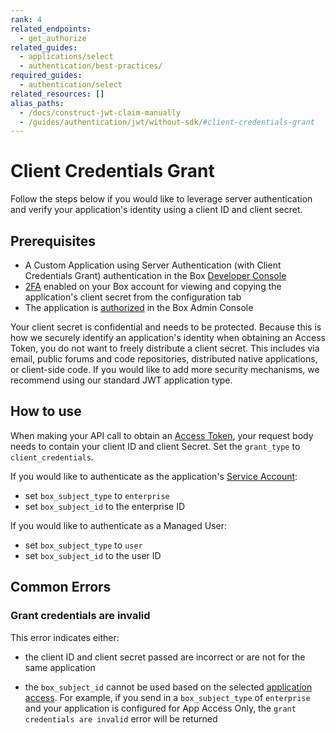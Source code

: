 ```yaml
---
rank: 4
related_endpoints:
  - get_authorize
related_guides:
  - applications/select
  - authentication/best-practices/
required_guides:
  - authentication/select
related_resources: []
alias_paths:
  - /docs/construct-jwt-claim-manually
  - /guides/authentication/jwt/without-sdk/#client-credentials-grant
---
```


# Client Credentials Grant

Follow the steps below if you would like to leverage server authentication and 
verify your application's identity using a client ID and client secret.

## Prerequisites

- A Custom Application using Server Authentication 
 (with Client Credentials Grant) authentication in the Box
 [Developer Console][devconsole]
- [2FA][2fa] enabled on your Box account for viewing and copying the
  application's client secret from the configuration tab
- The application is [authorized][auth] in the Box Admin Console

<Message danger>

Your client secret is confidential and needs to be protected. Because this is
how we securely identify an application's identity when obtaining an
Access Token, you do not want to freely distribute a client secret. This
includes via email, public forums and code repositories, distributed native
applications, or client-side code. If you would like to add more security
mechanisms, we recommend using our standard JWT application type.

</Message>

## How to use

When making your API call to obtain an [Access Token][accesstoken], your 
request body needs to contain your client ID and client Secret. Set the
`grant_type` to `client_credentials`.

If you would like to authenticate as the application's [Service Account][sa]:

- set `box_subject_type` to `enterprise`
- set `box_subject_id` to the enterprise ID

If you would like to authenticate as a Managed User:

- set `box_subject_type` to `user` 
- set `box_subject_id` to the user ID

<Samples id='x_auth' variant='with_client_credentials' ></Samples>

## Common Errors

<!--alex ignore invalid-->    
### Grant credentials are invalid

This error indicates either: 

- the client ID and client secret passed are incorrect or are not for the same
application 

- the `box_subject_id` cannot be used based on the selected 
[application access][aa]. For example, if you send in a `box_subject_type` of
`enterprise` and your application is configured for App Access Only, the
`grant credentials are invalid` error will be returned

<!-- i18n-enable localize-links -->
[2fa]: https://support.box.com/hc/en-us/articles/360043697154-Two-Factor-Authentication-Set-Up-for-Your-Account
<!-- i18n-disable localize-links -->
[devconsole]: https://app.box.com/developers/console
[accesstoken]: e://post-oauth2-token/
[sa]: g://getting-started/user-types/service-account/
[auth]: g://authorization
[aa]: g://authentication/client-credentials/client-credentials-setup/#application-access
